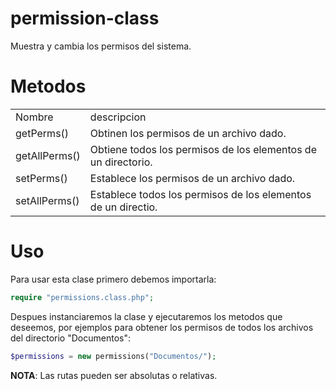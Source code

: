 permission-class
================

Muestra y cambia los permisos del sistema.

Metodos
=======
<table>
<tr><td>Nombre</td><td>descripcion</td></tr>
<tr>
<td>getPerms()</td><td>Obtinen los permisos de un archivo dado.</td>
</tr>
<tr>
<td>getAllPerms()</td><td>Obtiene todos los permisos de los elementos de un directorio.</td>
</tr>
<tr>
<td>setPerms()</td><td>Establece los permisos de un archivo dado.</td>
</tr>
<tr>
<td>setAllPerms()</td><td>Establece todos los permisos de los elementos de un directio.</td>
</tr>
</table>

Uso
===
Para usar esta clase primero debemos importarla:
```php
require "permissions.class.php";
```

Despues instanciaremos la clase y ejecutaremos los metodos que deseemos, por ejemplos para obtener los permisos de todos los archivos del directorio "Documentos":

```php
$permissions = new permissions("Documentos/");
```

**NOTA**: Las rutas pueden ser absolutas o relativas.

```php

```
